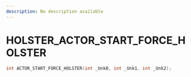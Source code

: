 ```yaml
---
description: No description available 
---
```


# HOLSTER\_ACTOR_START_FORCE_HOLSTER

```cpp
int ACTOR_START_FORCE_HOLSTER(int _Unk0, int _Unk1, int _Unk2);
```